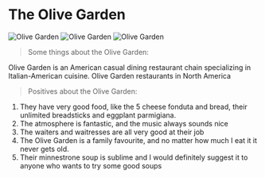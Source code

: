 # The Olive Garden
![Olive Garden](https://user-images.githubusercontent.com/72235149/142029319-68c1b23e-7e2f-41f0-bbc3-12b3f54439e2.png)
![Olive Garden](https://media.olivegarden.com/en_us/images/product/d-parties-to-go-dozen-breadsticks-dpv.jpg)
![Olive Garden](https://encrypted-tbn0.gstatic.com/images?q=tbn:ANd9GcT58ltKzz35zlLMzC8ALMmjADF-2O2L2VskYiU4KQbmi4HsQw4pGo6CBN-pQmK0vqWJBrs:https://media.olivegarden.com/en_us/images/product/classic-eggplant-parmigiana-dinner-dpv-590x365.jpg&usqp=CAU)


> Some things about the Olive Garden: 

Olive Garden is an American casual dining restaurant chain specializing in Italian-American cuisine. Olive Garden restaurants in North America

> Positives about the Olive Garden: 
1. They have very good food, like the 5 cheese fonduta and bread, their unlimited breadsticks and eggplant parmigiana.
2. The atmosphere is fantastic, and the music always sounds nice
3. The waiters and waitresses are all very good at their job
4. The Olive Garden is a family favourite, and no matter how much I eat it it never gets old.
5. Their minnestrone soup is sublime and I would definitely suggest it to anyone who wants to try some good soups


